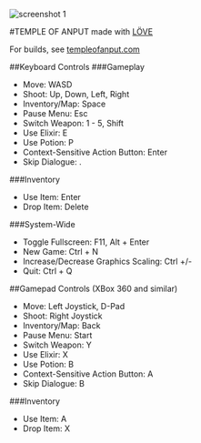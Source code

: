 ![screenshot 1](http://i.imgur.com/J8ZTQUc.png "SCREENSHOT!")

#TEMPLE OF ANPUT
made with [LÖVE](http://love2d.org)

For builds, see [templeofanput.com](http://www.templeofanput.com)

##Keyboard Controls
###Gameplay
* Move: WASD
* Shoot: Up, Down, Left, Right
* Inventory/Map: Space
* Pause Menu: Esc
* Switch Weapon: 1 - 5, Shift
* Use Elixir: E
* Use Potion: P
* Context-Sensitive Action Button: Enter
* Skip Dialogue: .

###Inventory
* Use Item: Enter
* Drop Item: Delete

###System-Wide
* Toggle Fullscreen: F11, Alt + Enter
* New Game: Ctrl + N
* Increase/Decrease Graphics Scaling: Ctrl +/-
* Quit: Ctrl + Q

##Gamepad Controls (XBox 360 and similar)
* Move: Left Joystick, D-Pad
* Shoot: Right Joystick
* Inventory/Map: Back
* Pause Menu: Start
* Switch Weapon: Y
* Use Elixir: X
* Use Potion: B
* Context-Sensitive Action Button: A
* Skip Dialogue: B

###Inventory
* Use Item: A
* Drop Item: X
